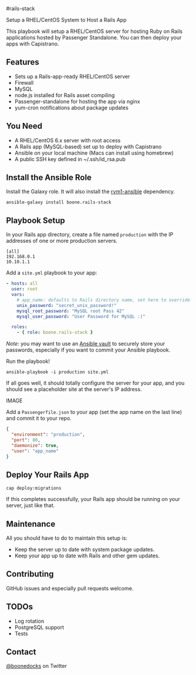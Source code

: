 #rails-stack

Setup a RHEL/CentOS System to Host a Rails App

This playbook will setup a RHEL/CentOS server for hosting Ruby on Rails
applications hosted by Passenger Standalone. You can then deploy your apps with
Capistrano.

## Features

* Sets up a Rails-app-ready RHEL/CentOS server
* Firewall
* MySQL
* node.js installed for Rails asset compiling
* Passenger-standalone for hosting the app via nginx
* yum-cron notifications about package updates

## You Need

* A RHEL/CentOS 6.x server with root access
* A Rails app (MySQL-based) set up to deploy with Capistrano
* Ansible on your local machine (Macs can install using homebrew)
* A public SSH key defined in ~/.ssh/id_rsa.pub

## Install the Ansible Role

Install the Galaxy role. It will also install the
[rvm1-ansible](https://github.com/rvm/rvm1-ansible) dependency.

```
ansible-galaxy install boone.rails-stack
```

## Playbook Setup

In your Rails app directory, create a file named `production` with the IP
addresses of one or more production servers.

```
[all]
192.168.0.1
10.10.1.1
```

Add a `site.yml` playbook to your app:

```yaml
- hosts: all
  user: root
  vars:
    # app_name: defaults to Rails directory name, set here to override
    unix_password: "secret_unix_password!"
    mysql_root_password: "MySQL root Pass 42"
    mysql_user_password: "User Password for MySQL :)"

  roles:
    - { role: boone.rails-stack }
```

*Note*: you may want to use an
[Ansible vault](http://docs.ansible.com/ansible/playbooks_vault.html)
to securely store your passwords, especially if you want to commit your
Ansible playbook.

Run the playbook!

```
ansible-playbook -i production site.yml
```

If all goes well, it should totally configure the server for your app, and you
should see a placeholder site at the server's IP address.

IMAGE

Add a `Passengerfile.json` to your app (set the app name on the last line) and
commit it to your repo.

```json
{
  "environment": "production",
  "port": 80,
  "daemonize": true,
  "user": "app_name"
}
```

## Deploy Your Rails App

```
cap deploy:migrations
```

If this completes successfully, your Rails app should be running on your server,
just like that.

## Maintenance

All you should have to do to maintain this setup is:

* Keep the server up to date with system package updates.
* Keep your app up to date with Rails and other gem updates.

## Contributing

GitHub issues and especially pull requests welcome.

## TODOs

* Log rotation
* PostgreSQL support
* Tests

## Contact

[@boonedocks](https://twitter.com/boonedocks) on Twitter
